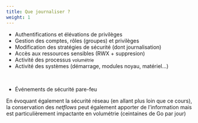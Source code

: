 ```yaml
---
title: Que journaliser ?
weight: 1
---
```

- Authentifications et élévations de privilèges
- Gestion des comptes, rôles (groupes) et privilèges
- Modification des stratégies de sécurité (dont journalisation)
- Accès aux ressources sensibles (RWX + suppresion)
- Activité des processus
  <small><i class="ml red fa fa-triangle-exclamation"></i> volumétrie</small>
- Activité des systèmes (démarrage, modules noyau, matériel...)

<p><br/></p>

- Événements de sécurité pare-feu

<aside class="notes">

En évoquant également la sécurité réseau (en allant plus loin que ce cours),
la conservation des *netflows* peut également apporter de l'information mais
est particulièrement impactante en volumétrie (ceintaines de Go par jour)

</aside>
